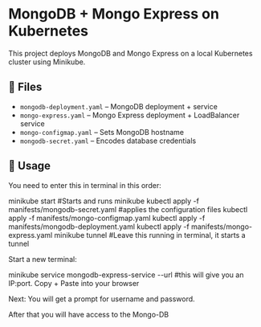# MongoDB + Mongo Express on Kubernetes

This project deploys MongoDB and Mongo Express on a local Kubernetes cluster using Minikube.

## 🔧 Files
- `mongodb-deployment.yaml` – MongoDB deployment + service
- `mongo-express.yaml` – Mongo Express deployment + LoadBalancer service
- `mongo-configmap.yaml` – Sets MongoDB hostname
- `mongodb-secret.yaml` – Encodes database credentials

## 🚀 Usage


You need to enter this in terminal in this order:

minikube start #Starts and runs minikube
kubectl apply -f manifests/mongodb-secret.yaml #applies the configuration files
kubectl apply -f manifests/mongo-configmap.yaml
kubectl apply -f manifests/mongodb-deployment.yaml
kubectl apply -f manifests/mongo-express.yaml
minikube tunnel #Leave this running in terminal, it starts a tunnel

Start a new terminal:

minikube service mongodb-express-service --url #this will give you an IP:port. Copy + Paste into your browser

Next: You will get a prompt for username and password. 

After that you will have access to the Mongo-DB
